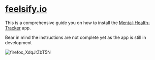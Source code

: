 # [feelsify.io](https://feelsify-io.vercel.app/)
This is a comprehensive guide you on how to install the [Mental-Health-Tracker](https://github.com/Nerds-Who-Code/Mental-Health-Tracker) app.

Bear in mind the instructions are not complete yet as the app is still in development


![firefox_XdqJrZbT5N](https://user-images.githubusercontent.com/80789660/201354752-0c1e515c-56fb-4599-8c10-a955ad4f6481.png)

